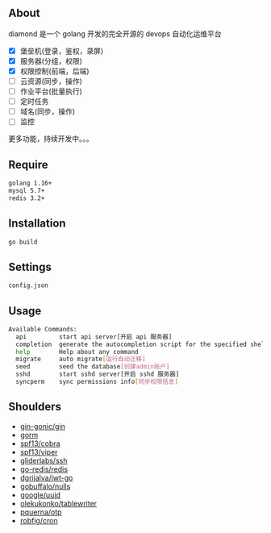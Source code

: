 ## About

diamond 是一个 golang 开发的完全开源的 devops 自动化运维平台

- [x] 堡垒机(登录，鉴权，录屏)
- [x] 服务器(分组，权限)
- [x] 权限控制(前端，后端)
- [ ] 云资源(同步，操作)
- [ ] 作业平台(批量执行)
- [ ] 定时任务
- [ ] 域名(同步，操作)
- [ ] 监控

更多功能，持续开发中。。。

## Require

```bash
golang 1.16+
mysql 5.7+
redis 3.2+
```

## Installation

```bash
go build
```

## Settings

```bash
config.json
```

## Usage

```bash
Available Commands:
  api         start api server[开启 api 服务器]
  completion  generate the autocompletion script for the specified shell
  help        Help about any command
  migrate     auto migrate[运行自动迁移]
  seed        seed the database[创建admin账户]
  sshd        start sshd server[开启 sshd 服务器]
  syncperm    sync permissions info[同步权限信息]
```

## Shoulders

- [gin-gonic/gin](https://github.com/gin-gonic/gin)
- [gorm](https://gorm.io/)
- [spf13/cobra](https://github.com/spf13/cobra)
- [spf13/viper](https://github.com/spf13/viper)
- [gliderlabs/ssh](https://github.com/gliderlabs/ssh)
- [go-redis/redis](https://github.com/go-redis/redis)
- [dgrijalva/jwt-go](https://github.com/dgrijalva/jwt-go)
- [gobuffalo/nulls](https://github.com/gobuffalo/nulls)
- [google/uuid](https://github.com/google/uuid)
- [olekukonko/tablewriter](https://github.com/olekukonko/tablewriter)
- [pquerna/otp](https://github.com/pquerna/otp)
- [robfig/cron](https://github.com/robfig/cron)
